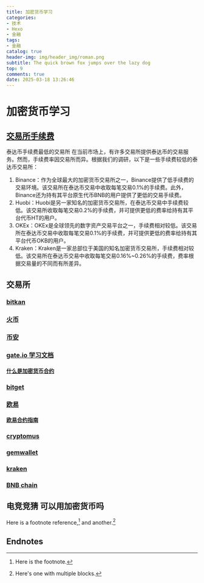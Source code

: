 ```yaml
---
title: 加密货币学习
categories:
- 技术
- Hexo
- 金融
tags:
- 金融
catalog: true
header-img: img/header_img/roman.png
subtitle: The quick brown fox jumps over the lazy dog
top: 9
comments: true
date: 2025-03-18 13:26:46
---
```


# 加密货币学习

## [交易所手续费](https://www.528btc.com/tk/1688961172104610.html)

泰达币手续费最低的交易所
在当前市场上，有许多交易所提供泰达币的交易服务。然而，手续费率因交易所而异。根据我们的调研，以下是一些手续费较低的泰达币交易所：

1. Binance：作为全球最大的加密货币交易所之一，Binance提供了低手续费的交易环境。该交易所在泰达币交易中收取每笔交易0.1%的手续费。此外，Binance还为持有其平台原生代币BNB的用户提供了更低的交易手续费。 
2. Huobi：Huobi是另一家知名的加密货币交易所，在泰达币交易中手续费较低。该交易所收取每笔交易0.2%的手续费，并可提供更低的费率给持有其平台代币HT的用户。 
3. OKEx：OKEx是全球领先的数字资产交易平台之一，手续费相对较低。该交易所在泰达币交易中收取每笔交易0.1%的手续费，并可提供更低的费率给持有其平台代币OKB的用户。 
4. Kraken：Kraken是一家总部位于美国的知名加密货币交易所，手续费相对较低。该交易所在泰达币交易中收取每笔交易0.16%~0.26%的手续费，费率根据交易量的不同而有所差异。

## 交易所

### [bitkan](https://bitkan.com/zh)

### [火币](https://www.htx.com.pk/zh-cn/)

### [币安](https://www.binance.com/)


### [gate.io 学习文档](https://www.gate.io/zh/futures/trading-guide-for-beginners)

#### [什么是加密货币合约](https://www.gate.io/zh/learn/course/gateio-contracts-trading-guide-a-must-read-for-newbies)



### [bitget](https://www.bitget.com/zh-TC/)

### [欧易](https://www.okx.com/zh-hans)

#### [欧易合约指南](https://www.okx.com/zh-hans/learn)

### [cryptomus](https://cryptomus.com/zh)

### [gemwallet](https://gemwallet.com/zh-cn/usdt-wallet/)

### [kraken](https://www.kraken.com/zh-cn)

### [BNB chain](https://www.bnbchain.org/zh-CN/what-is-bnb)

#### [](https://www.120btc.com/baike/qukuai/378511109.html)



## 电竞竞猜 可以用加密货币吗


Here is a footnote reference,[^1] and another.[^longnote]

## Endnotes

[^1]: Here is the footnote.
[^longnote]: Here's one with multiple blocks.

[label]: <https://> "website title"
